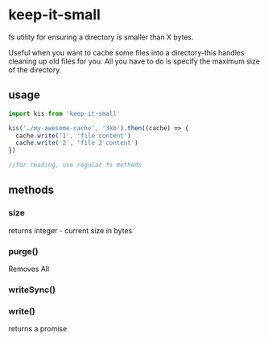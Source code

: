 # keep-it-small
fs utility for ensuring a directory is smaller than X bytes.

Useful when you want to cache some files into a directory-this handles cleaning up old files for you. All you have to do is specify the maximum size of the directory.

## usage

```javascript
import kis from 'keep-it-small'

kis('./my-awesome-cache', '3kb').then((cache) => {
  cache.write('1', 'file content')
  cache.write('2', 'file 2 content')
})

//for reading, use regular fs methods
```

## methods

### size
returns integer - current size in bytes

### purge()
Removes All

### writeSync()

### write()
returns a promise